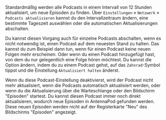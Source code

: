Standardmäßig werden alle Podcasts in einem Intervall von 12 Stunden
aktualisiert, um neue Episoden zu finden. Über `Einstellungen` » `Netzwerk` »
`Podcasts aktualisieren` kannst du den Intervallzeitraum ändern, eine bestimmte
Tageszeit auswählen oder die automatischen Aktualisierungen abschalten.

Du kannst diesen Vorgang auch für einzelne Podcasts abschalten, wenn es nicht
notwendig ist, einen Podcast auf dem neuesten Stand zu halten. Das kannst du zum
Beispiel dann tun, wenn für einen Podcast keine neuen Folgen mehr erscheinen.
Oder wenn du einen Podcast hinzugefügt hast, von dem du nur gelegentlich eine
Folge hören möchtest. Du kannst die Option ändern, indem du zu einem Podcast
gehst, auf das `Zahnrad`-Symbol tippst und die Einstellung `Aktualisiert halten`
änderst.

Wenn du diese Podcast-Einstellung deaktivierst, wird der Podcast nicht mehr
aktualisiert, wenn die Podcasts automatisch aktualisiert werden, oder wenn du
die Aktualisierung über die Warteschlange oder den Bildschirm "Episoden"
startest. Du kannst diesen Podcast immer noch direkt aktualisieren, wodurch neue
Episoden in AntennaPod gefunden werden. Diese neuen Episoden werden nicht auf
der Registerkarte "Neu" des Bildschirms "Episoden" angezeigt.

